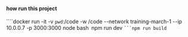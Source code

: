#### how run this project ###
````docker run -it -v `pwd`:/code -w /code  --network training-march-1 --ip 10.0.0.7  -p 3000:3000 node  bash```
```npm run dev ``
```npm run build ``